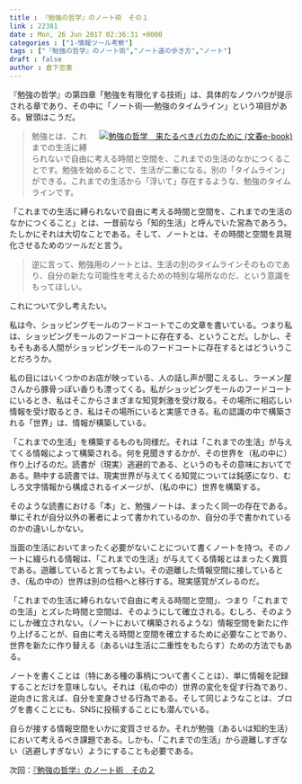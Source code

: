 ```yaml
---
title : 『勉強の哲学』のノート術　その１
link : 22381
date : Mon, 26 Jun 2017 02:36:31 +0000
categories : ["1-情報ツール考察"]
tags : ["『勉強の哲学』のノート術","ノート道の歩き方","ノート"]
draft : false
author : 倉下忠憲
---
```


『勉強の哲学』の第四章「勉強を有限化する技術」は、具体的なノウハウが提示される章であり、その中に「ノート術──勉強のタイムライン」という項目がある。冒頭はこうだ。

<div class="" style="float:right;margin-left:20px;margin-bottom:15px;"><a href="http://www.amazon.co.jp/exec/obidos/ASIN/B06Y5KFBMM/rashita1000-22/ref=nosim/" name="amazletlink" target="_blank"><img src="https://images-fe.ssl-images-amazon.com/images/I/31gBoz7m6aL._SL160_.jpg" alt="勉強の哲学　来たるべきバカのために (文春e-book)" style="border: none;" /></a></div>

<blockquote>
勉強とは、これまでの生活に縛られないで自由に考える時間と空間を、これまでの生活のなかにつくることです。勉強を始めることで、生活が二重になる。別の「タイムライン」ができる。これまでの生活から「浮いて」存在するような、勉強のタイムラインです。
</blockquote>



「これまでの生活に縛られないで自由に考える時間と空間を、これまでの生活のなかにつくること」とは、一昔前なら「知的生活」と呼んでいた営為であろう。たしかにそれは大切なことである。そして、ノートとは、その時間と空間を具現化させるためのツールだと言う。

<blockquote>
逆に言って、勉強用のノートとは、生活の別のタイムラインそのものであり、自分の新たな可能性を考えるための特別な場所なのだ、という意識をもってほしい。
</blockquote>

これについて少し考えたい。

私は今、ショッピングモールのフードコートでこの文章を書いている。つまり私は、ショッピングモールのフードコートに存在する、ということだ。しかし、そもそもある人間がショッピングモールのフードコートに存在するとはどういうことだろうか。

私の目にはいくつかのお店が映っている、人の話し声が聞こえるし、ラーメン屋さんから豚骨っぽい香りも漂ってくる。私がショッピングモールのフードコートにいるとき、私はそこからさまざまな知覚刺激を受け取る。その場所に相応しい情報を受け取るとき、私はその場所にいると実感できる。私の認識の中で構築される「世界」は、情報が構築している。

「これまでの生活」を構築するものも同様だ。それは「これまでの生活」が与えてくる情報によって構築される。何を見聞きするかが、その世界を（私の中に）作り上げるのだ。読書が（現実）逃避的である、というのもその意味においてである。熱中する読書では、現実世界が与えてくる知覚については鈍感になり、むしろ文字情報から構成されるイメージが、（私の中に）世界を構築する。

そのような読書における「本」と、勉強ノートは、まったく同一の存在である。単にそれが自分以外の著者によって書かれているのか、自分の手で書かれているのかの違いしかない。

当面の生活においてまったく必要がないことについて書くノートを持つ。そのノートに綴られる情報は、「これまでの生活」が与えてくる情報とはまったく異質である。遊離していると言ってもよい。その遊離した情報空間に接しているとき、（私の中の）世界は別の位相へと移行する。現実感覚がズレるのだ。

「これまでの生活に縛られないで自由に考える時間と空間」、つまり「これまでの生活」とズレた時間と空間は、そのようにして確立される。むしろ、そのようにしか確立されない。（ノートにおいて構築されるような）情報空間を新たに作り上げることが、自由に考える時間と空間を確立するために必要なことであり、世界を新たに作り替える（あるいは生活に二重性をもたらす）ための方法でもある。

ノートを書くことは（特にある種の事柄について書くことは）、単に情報を記録することだけを意味しない。それは（私の中の）世界の変化を促す行為であり、逆向きに言えば、自分を変身させる行為である。そして同じようなことは、ブログを書くことにも、SNSに投稿することにも潜んでいる。

自らが接する情報空間をいかに変質させるか。それが勉強（あるいは知的生活）において考えるべき課題である。しかも、「これまでの生活」から遊離しすぎない（逃避しすぎない）ようにすることも必要である。

次回：<a href="https://rashita.net/blog/?p=22395">『勉強の哲学』のノート術　その２</a>